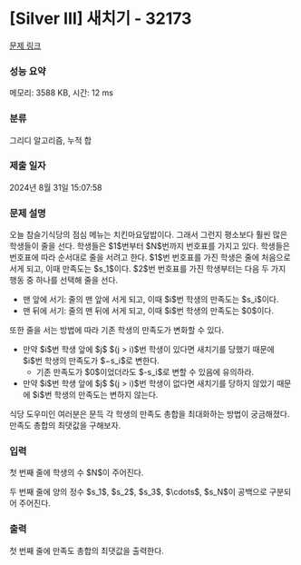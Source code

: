 # [Silver III] 새치기 - 32173 

[문제 링크](https://www.acmicpc.net/problem/32173) 

### 성능 요약

메모리: 3588 KB, 시간: 12 ms

### 분류

그리디 알고리즘, 누적 합

### 제출 일자

2024년 8월 31일 15:07:58

### 문제 설명

<p>오늘 참슬기식당의 점심 메뉴는 치킨마요덮밥이다. 그래서 그런지 평소보다 훨씬 많은 학생들이 줄을 선다. 학생들은 $1$번부터 $N$번까지 번호표를 가지고 있다. 학생들은 번호표에 따라 순서대로 줄을 서려고 한다. $1$번 번호표를 가진 학생은 줄에 처음으로 서게 되고, 이때 만족도는 $s_1$이다. $2$번 번호표를 가진 학생부터는 다음 두 가지 행동 중 하나를 선택해 줄을 선다.</p>

<ul>
	<li>맨 앞에 서기: 줄의 맨 앞에 서게 되고, 이때 $i$번 학생의 만족도는 $s_i$이다.</li>
	<li>맨 뒤에 서기: 줄의 맨 뒤에 서게 되고, 이때 $i$번 학생의 만족도는 $0$이다.</li>
</ul>

<p>또한 줄을 서는 방법에 따라 기존 학생의 만족도가 변화할 수 있다.</p>

<ul>
	<li>만약 $i$번 학생 앞에 $j$ $(j > i)$번 학생이 있다면 새치기를 당했기 때문에 $i$번 학생의 만족도가 $−s_i$로 변한다.
	<ul>
		<li>기존 만족도가 $0$이었더라도 $-s_i$로 변할 수 있음에 유의하라.</li>
	</ul>
	</li>
	<li>만약 $i$번 학생 앞에 $j$ $(j > i)$번 학생이 없다면 새치기를 당하지 않았기 때문에 $i$번 학생의 만족도는 변하지 않는다.</li>
</ul>

<p>식당 도우미인 여러분은 문득 각 학생의 만족도 총합을 최대화하는 방법이 궁금해졌다. 만족도 총합의 최댓값을 구해보자.</p>

### 입력 

 <p>첫 번째 줄에 학생의 수 $N$이 주어진다.</p>

<p>두 번째 줄에 양의 정수 $s_1$, $s_2$, $s_3$, $\cdots$, $s_N$이 공백으로 구분되어 주어진다.</p>

### 출력 

 <p>첫 번째 줄에 만족도 총합의 최댓값을 출력한다.</p>

